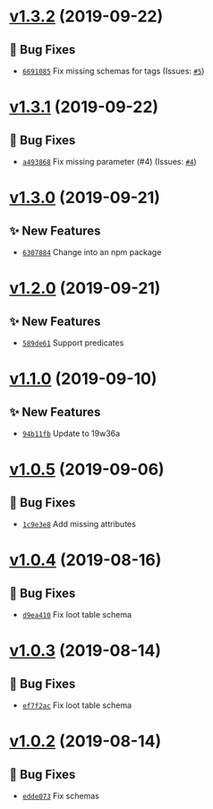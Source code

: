 # [v1.3.2](https://github.com/SPGoding/vscode-datapack-helper-plus-json/compare/v1.3.1...v1.3.2) (2019-09-22)

## 🐛 Bug Fixes
- [`6691085`](https://github.com/SPGoding/vscode-datapack-helper-plus-json/commit/6691085)  Fix missing schemas for tags (Issues: [`#5`](https://github.com/SPGoding/vscode-datapack-helper-plus-json/issues/5))

# [v1.3.1](https://github.com/SPGoding/vscode-datapack-helper-plus-json/compare/v1.3.0...v1.3.1) (2019-09-22)

## 🐛 Bug Fixes
- [`a493868`](https://github.com/SPGoding/vscode-datapack-helper-plus-json/commit/a493868)  Fix missing parameter (#4) (Issues: [`#4`](https://github.com/SPGoding/vscode-datapack-helper-plus-json/issues/4))

# [v1.3.0](https://github.com/SPGoding/vscode-datapack-helper-plus-json/compare/v1.2.0...v1.3.0) (2019-09-21)

## ✨ New Features
- [`6307884`](https://github.com/SPGoding/vscode-datapack-helper-plus-json/commit/6307884)  Change into an npm package

# [v1.2.0](https://github.com/SPGoding/vscode-datapack-helper-plus-json/compare/v1.1.0...v1.2.0) (2019-09-21)

## ✨ New Features
- [`589de61`](https://github.com/SPGoding/vscode-datapack-helper-plus-json/commit/589de61)  Support predicates

# [v1.1.0](https://github.com/SPGoding/vscode-datapack-helper-plus-json/compare/v1.0.5...v1.1.0) (2019-09-10)

## ✨ New Features
- [`94b11fb`](https://github.com/SPGoding/vscode-datapack-helper-plus-json/commit/94b11fb)  Update to 19w36a

# [v1.0.5](https://github.com/SPGoding/vscode-datapack-helper-plus-json/compare/v1.0.4...v1.0.5) (2019-09-06)

## 🐛 Bug Fixes
- [`1c9e3e8`](https://github.com/SPGoding/vscode-datapack-helper-plus-json/commit/1c9e3e8)  Add missing attributes

# [v1.0.4](https://github.com/SPGoding/vscode-datapack-helper-plus-json/compare/v1.0.3...v1.0.4) (2019-08-16)

## 🐛 Bug Fixes
- [`d9ea410`](https://github.com/SPGoding/vscode-datapack-helper-plus-json/commit/d9ea410)  Fix loot table schema

# [v1.0.3](https://github.com/SPGoding/vscode-datapack-helper-plus-json/compare/v1.0.2...v1.0.3) (2019-08-14)

## 🐛 Bug Fixes
- [`ef7f2ac`](https://github.com/SPGoding/vscode-datapack-helper-plus-json/commit/ef7f2ac)  Fix loot table schema

# [v1.0.2](https://github.com/SPGoding/vscode-datapack-helper-plus-json/compare/v1.0.1...v1.0.2) (2019-08-14)

## 🐛 Bug Fixes
- [`edde073`](https://github.com/SPGoding/vscode-datapack-helper-plus-json/commit/edde073)  Fix schemas
